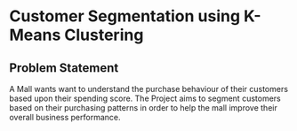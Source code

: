 # Customer Segmentation using K-Means Clustering

## Problem Statement

A Mall wants want to understand the purchase behaviour of their customers based upon their spending score. The Project aims to segment customers based on their purchasing patterns in order to help the mall improve their overall business performance.
